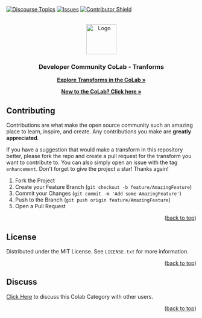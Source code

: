<a id="readme-top"></a>

[![Discourse Topics][discourse-shield]][discourse-url]
[![Issues][issues-shield]][issues-url]
[![Contributor Shield][contributor-shield]][contributor-url]

[discourse-shield]:https://img.shields.io/discourse/topics?label=Discuss%20This%20Tool&server=https%3A%2F%2Fdeveloper.sailpoint.com%2Fdiscuss%2Fc%2Fcolab%2Fcolab-transforms%2F70
[discourse-url]:https://developer.sailpoint.com/discuss/c/colab/colab-transforms/70
[issues-shield]:https://img.shields.io/github/issues/sailpoint-oss/colab-transforms?label=Issues
[issues-url]:https://github.com/sailpoint-oss/colab-transforms/issues
[contributor-shield]:https://img.shields.io/github/contributors/sailpoint-oss/colab-transforms?label=Contributors
[contributor-url]:https://github.com/sailpoint-oss/colab-transforms/graphs/contributors

<!-- PROJECT LOGO -->
<br />
<div align="center">
<img src="https://avatars.githubusercontent.com/u/63106368?s=200&v=4" alt="Logo" width="80" height="80">

  <h3 align="center">Developer Community CoLab - Tranforms</h3>

  <p align="center">
    <a href="https://developer.sailpoint.com/discuss/c/colab/colab-transforms/70"><strong>Explore Transforms in the CoLab »</strong></a>
  </p>
  <p align="center">
    <a href="https://developer.sailpoint.com/discuss/t/about-the-sailpoint-developer-community-colab/11230"><strong>New to the CoLab? Click here »</strong></a>
  </p>
</div>

<!-- CONTRIBUTING -->
## Contributing

Contributions are what make the open source community such an amazing place to learn, inspire, and create. Any contributions you make are **greatly appreciated**.

If you have a suggestion that would make a transform in this repository better, please fork the repo and create a pull request for the transform you want to contribute to. You can also simply open an issue with the tag `enhancement`.
Don't forget to give the project a star! Thanks again!

1. Fork the Project
2. Create your Feature Branch (`git checkout -b feature/AmazingFeature`)
3. Commit your Changes (`git commit -m 'Add some AmazingFeature'`)
4. Push to the Branch (`git push origin feature/AmazingFeature`)
5. Open a Pull Request

<p align="right">(<a href="#readme-top">back to top</a>)</p>

<!-- LICENSE -->
## License

Distributed under the MIT License. See `LICENSE.txt` for more information.

<p align="right">(<a href="#readme-top">back to top</a>)</p>

<!-- CONTACT -->
## Discuss
[Click Here](https://developer.sailpoint.com/discuss/new-topic?title=Your%20CoLab%20question%20title&body=Your%20CoLab%20question%20body%20here&category_id=2&tags=colab) to discuss this Colab Category with other users.

<p align="right">(<a href="#readme-top">back to top</a>)</p>